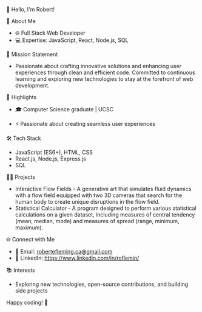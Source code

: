 👋 Hello, I'm Robert!

🚀 About Me
- 🌐 Full Stack Web Developer
- 💻 Expertise: JavaScript, React, Node.js, SQL

🎯 Mission Statement
- Passionate about crafting innovative solutions and enhancing user experiences through clean and efficient code. Committed to continuous learning and exploring new technologies to stay at the forefront of web development.


🌟 Highlights
- 🎓 Computer Science graduate | UCSC
<!-- 🔗 Check out my projects at https://roflemin.com/ -->
- ⚡ Passionate about creating seamless user experiences

🛠️ Tech Stack
- JavaScript (ES6+), HTML, CSS
- React.js, Node.js, Express.js
- SQL

👨‍💻 Projects
- Interactive Flow Fields - A generative art that simulates fluid dynamics with a flow field equipped with two 3D cameras that search for the human body to create unique disruptions in the flow field.
- Statistical Calculator - A program designed to perform various statistical calculations on a given dataset, including measures of central tendency (mean, median, mode) and measures of spread (range, minimum, maximum).

🌐 Connect with Me
- 📧 Email: robertefleming.ca@gmail.com
- 🔗 LinkedIn: https://www.linkedin.com/in/roflemin/
<!-- 🐦 Twitter: https://twitter.com/RobertFlemingII -->

📚 Interests
- Exploring new technologies, open-source contributions, and building side projects

<!-- ⚡ Fun Fact -->
<!-- I once coded a game in a weekend and won a local hackathon! -->

Happy coding! 🚀
